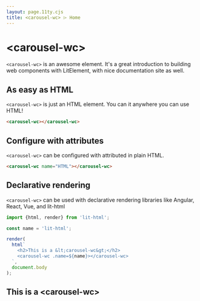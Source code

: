 ```yaml
---
layout: page.11ty.cjs
title: <carousel-wc> ⌲ Home
---
```


# &lt;carousel-wc>

`<carousel-wc>` is an awesome element. It's a great introduction to building web components with LitElement, with nice documentation site as well.

## As easy as HTML

<section class="columns">
  <div>

`<carousel-wc>` is just an HTML element. You can it anywhere you can use HTML!

```html
<carousel-wc></carousel-wc>
```

  </div>
  <div>

<carousel-wc></carousel-wc>

  </div>
</section>

## Configure with attributes

<section class="columns">
  <div>

`<carousel-wc>` can be configured with attributed in plain HTML.

```html
<carousel-wc name="HTML"></carousel-wc>
```

  </div>
  <div>

<carousel-wc name="HTML"></carousel-wc>

  </div>
</section>

## Declarative rendering

<section class="columns">
  <div>

`<carousel-wc>` can be used with declarative rendering libraries like Angular, React, Vue, and lit-html

```js
import {html, render} from 'lit-html';

const name = 'lit-html';

render(
  html`
    <h2>This is a &lt;carousel-wc&gt;</h2>
    <carousel-wc .name=${name}></carousel-wc>
  `,
  document.body
);
```

  </div>
  <div>

<h2>This is a &lt;carousel-wc&gt;</h2>
<carousel-wc name="lit-html"></carousel-wc>

  </div>
</section>
